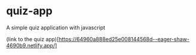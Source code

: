 # quiz-app
A simple quiz application with javascript

(link to the quiz app)[https://64960a888ed25e008144568d--eager-shaw-4690b9.netlify.app/]
